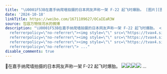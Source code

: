 ```yaml
---
title: "\U0001F53B在嘉手纳爬墙拍摄的日本网友声称一架 F-22 起飞时爆胎。 [图片][图片][图片][图片]"
date: '2024-10-18'
linkTitle: https://weibo.com/1671109627/OCaIEaR3W
source: 包容万物恒河水的微博
description: "\U0001F53B在嘉手纳爬墙拍摄的日本网友声称一架 F-22 起飞时爆胎。 <img style=\"\" src=\"https://tvax3.sinaimg.cn/large/639b1bfbly1huqzoki45fj21900u0qde.jpg\"
  referrerpolicy=\"no-referrer\"><img style=\"\" src=\"https://tvax4.sinaimg.cn/large/639b1bfbly1huqzomwx0hj20y40mranu.jpg\"
  referrerpolicy=\"no-referrer\"><img style=\"\" src=\"https://tvax4.sinaimg.cn/large/639b1bfbly1huqzopyqvjj21aw0v9tw4.jpg\"
  referrerpolicy=\"no-referrer\"><img style=\"\" src=\"https://tvax4.sinaimg.cn/large/639b1bfbly1huqzos44tbj21900u0ncj.jpg\"
  referrerpolicy=\"no-referrer\"> ..."
disable_comments: true
---
```

🔻在嘉手纳爬墙拍摄的日本网友声称一架 F-22 起飞时爆胎。 <img style="" src="https://tvax3.sinaimg.cn/large/639b1bfbly1huqzoki45fj21900u0qde.jpg" referrerpolicy="no-referrer"><img style="" src="https://tvax4.sinaimg.cn/large/639b1bfbly1huqzomwx0hj20y40mranu.jpg" referrerpolicy="no-referrer"><img style="" src="https://tvax4.sinaimg.cn/large/639b1bfbly1huqzopyqvjj21aw0v9tw4.jpg" referrerpolicy="no-referrer"><img style="" src="https://tvax4.sinaimg.cn/large/639b1bfbly1huqzos44tbj21900u0ncj.jpg" referrerpolicy="no-referrer"> ...